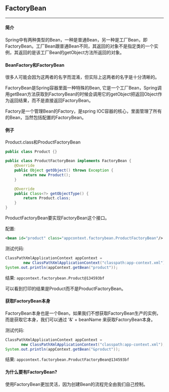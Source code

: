 ## FactoryBean

---

#### 简介

 Spring中有两种类型的Bean，一种是普通Bean，另一种是工厂Bean，即FactoryBean。工厂Bean跟普通Bean不同，其返回的对象不是指定类的一个实例，其返回的是该工厂Bean的getObject方法所返回的对象。

 #### BeanFactory和FactoryBean

 很多人可能会因为这两者的名字而混淆，但实际上这两者的名字是十分清晰的。

 FactoryBean是Spring容器里面一种特殊的Bean, 它是一个工厂Bean，Spring调用getBean方法获取到FactoryBean的时候会调用它的getObject把返回Object作为返回结果，而不是直接返回FactoryBean。

 Factory是一个管理Bean的Factory，是spring IOC容器的核心，里面管理了所有的Bean，当然包括配置的FactoryBean。

 #### 例子

 Product.class和ProductFactoryBean

 ``` java
 public class Product {}

 public class ProductFactoryBean implements FactoryBean {
     @Override
     public Object getObject() throws Exception {
         return new Product();
     }

     @Override
     public Class<?> getObjectType() {
         return Product.class;
     }
 }
```

ProductFactoryBean要实现FactoryBean这个接口。

配置:

```xml
<bean id="product" class="appcontext.factorybean.ProductFactoryBean"/>
```

测试代码:

```java
ClassPathXmlApplicationContext appContext =
        new ClassPathXmlApplicationContext("classpath:app-context.xml");
System.out.println(appContext.getBean("product"));
```

结果: `appcontext.factorybean.Product@134593bf`

可以看到打印的结果是Product而不是ProductFactoryBean。

#### 获取FactoryBean本身

FactoryBean本身也是一个Bean，如果我们不想获取FactoryBean生产的实例，而是获取它本身，我们可以通过 '&' + beanName 来获取FactoryBean本身。

测试代码:
```java
ClassPathXmlApplicationContext appContext =
       new ClassPathXmlApplicationContext("classpath:app-context.xml");
System.out.println(appContext.getBean("&product"));
```

结果: `appcontext.factorybean.ProductFactoryBean@134593bf`

#### 为什么要有FactoryBean?

使用FactoryBean更加灵活，因为创建Bean的流程完全由我们自己控制。
